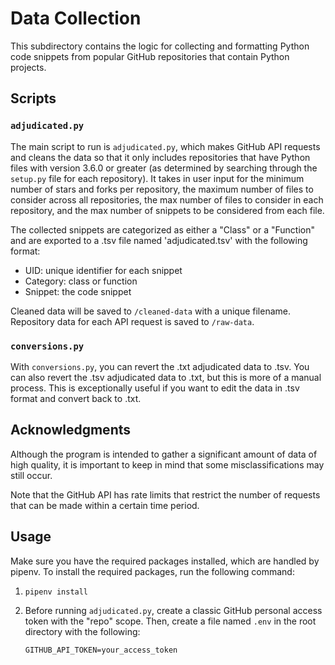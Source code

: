 # Data Collection

This subdirectory contains the logic for collecting and formatting Python code snippets from popular GitHub repositories 
that contain Python projects.

## Scripts

### `adjudicated.py`

The main script to run is `adjudicated.py`, which makes GitHub API requests and cleans the data so that it only includes
repositories that have Python files with version 3.6.0 or greater (as determined by searching through the `setup.py` 
file for each repository). It takes in user input for the minimum number of stars and forks per repository, the maximum
number of files to consider across all repositories, the max number of files to consider in each repository, and the max number of snippets to be considered from each file.

The collected snippets are categorized as either a "Class" or a "Function" and are exported to a .tsv file named 'adjudicated.tsv' with the following format: 

- UID: unique identifier for each snippet 
- Category: class or function 
- Snippet: the code snippet

Cleaned data will be saved to `/cleaned-data` with a unique filename. Repository data for each API request is 
saved to `/raw-data`.

### `conversions.py`

With `conversions.py`, you can revert the .txt adjudicated data to .tsv. You can also revert the .tsv adjudicated data
to .txt, but this is more of a manual process. This is exceptionally useful if you want to edit the data in .tsv 
format and convert back to .txt.

## Acknowledgments

Although the program is intended to gather a significant amount of data of high quality, it is important to keep in 
mind that some misclassifications may still occur.

Note that the GitHub API has rate limits that restrict the number of requests that can be made within a certain time period.

## Usage

Make sure you have the required packages installed, which are handled by pipenv. To install the required packages, run the following command:

1. ```
   pipenv install
    ```

2. Before running `adjudicated.py`, create a classic GitHub personal access token with the "repo" scope.
Then, create a file named `.env` in the root directory with the following:
    ```
    GITHUB_API_TOKEN=your_access_token
    ```
